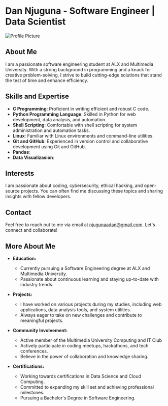 # Dan Njuguna - Software Engineer | Data Scientist

![Profile Picture]("https://photos.app.goo.gl/2USwN2FhtK8WMQvT9")

## About Me
I am a passionate software engineering student at ALX and Multimedia University. With a strong background in programming and a knack for creative problem-solving, I strive to build cutting-edge solutions that stand the test of time and enhance efficiency.

## Skills and Expertise
- **C Programming**: Proficient in writing efficient and robust C code.
- **Python Programming Language**: Skilled in Python for web development, data analysis, and automation.
- **Shell Scripting**: Comfortable with shell scripting for system administration and automation tasks.
- **Linux**: Familiar with Linux environments and command-line utilities.
- **Git and GitHub**: Experienced in version control and collaborative development using Git and GitHub.
- **Pandas**:
- **Data Visualizasion**:

## Interests
I am passionate about coding, cybersecurity, ethical hacking, and open-source projects. You can often find me discussing these topics and sharing insights with fellow developers.

## Contact
Feel free to reach out to me via email at [njugunaadan@gmail.com](mailto:njugunaadan@gmail.com). Let's connect and collaborate!


## More About Me
- **Education:**
    - Currently pursuing a Software Engineering degree at ALX and Multimedia University.
    - Passionate about continuous learning and staying up-to-date with industry trends.

- **Projects:**
    - I have worked on various projects during my studies, including web applications, data analysis tools, and system utilities.
    - Always eager to take on new challenges and contribute to meaningful projects.

- **Community Involvement:**
    - Active member of the Multimedia University Computing and IT Club
    - Actively participate in coding meetups, hackathons, and tech conferences.
    - Believe in the power of collaboration and knowledge sharing.

- **Certifications:**
    - Working towards certifications in Data Science and Cloud Computing.
    - Committed to expanding my skill set and achieving professional milestones.
    - Pursuing a Bachelor's Degree in Software Engineering.
